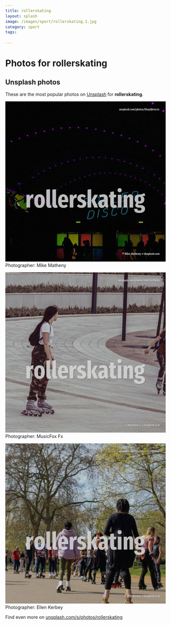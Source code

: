 ```yaml
---
title: rollerskating
layout: splash
image: /images/sport/rollerskating.1.jpg
category: sport
tags:

---
```

# Photos for rollerskating
 
## Unsplash photos
These are the most popular photos on [Unsplash](https://unsplash.com) for **rollerskating**.
 
![rollerskating](/images/sport/rollerskating.1.jpg)
Photographer:  Mike Matheny
 
![rollerskating](/images/sport/rollerskating.2.jpg)
Photographer:  MusicFox Fx
 
![rollerskating](/images/sport/rollerskating.3.jpg)
Photographer:  Ellen Kerbey
 
Find even more on [unsplash.com/s/photos/rollerskating](https://unsplash.com/s/photos/rollerskating)
 
